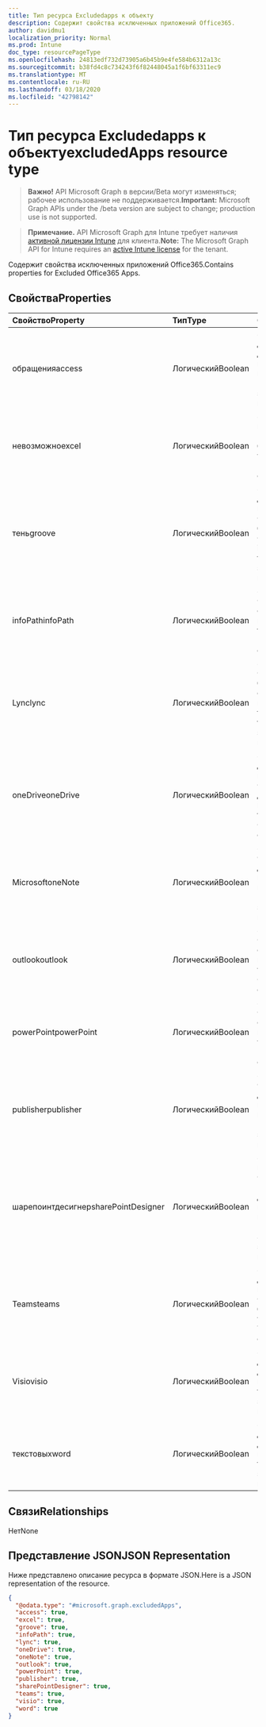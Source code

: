 ```yaml
---
title: Тип ресурса Excludedapps к объекту
description: Содержит свойства исключенных приложений Office365.
author: davidmu1
localization_priority: Normal
ms.prod: Intune
doc_type: resourcePageType
ms.openlocfilehash: 24813edf732d73905a6b45b9e4fe584b6312a13c
ms.sourcegitcommit: b38fd4c8c734243f6f82448045a1f6bf63311ec9
ms.translationtype: MT
ms.contentlocale: ru-RU
ms.lasthandoff: 03/18/2020
ms.locfileid: "42798142"
---
```

# <a name="excludedapps-resource-type"></a><span data-ttu-id="36d90-103">Тип ресурса Excludedapps к объекту</span><span class="sxs-lookup"><span data-stu-id="36d90-103">excludedApps resource type</span></span>

> <span data-ttu-id="36d90-104">**Важно!** API Microsoft Graph в версии/Beta могут изменяться; рабочее использование не поддерживается.</span><span class="sxs-lookup"><span data-stu-id="36d90-104">**Important:** Microsoft Graph APIs under the /beta version are subject to change; production use is not supported.</span></span>

> <span data-ttu-id="36d90-105">**Примечание.** API Microsoft Graph для Intune требует наличия [активной лицензии Intune](https://go.microsoft.com/fwlink/?linkid=839381) для клиента.</span><span class="sxs-lookup"><span data-stu-id="36d90-105">**Note:** The Microsoft Graph API for Intune requires an [active Intune license](https://go.microsoft.com/fwlink/?linkid=839381) for the tenant.</span></span>

<span data-ttu-id="36d90-106">Содержит свойства исключенных приложений Office365.</span><span class="sxs-lookup"><span data-stu-id="36d90-106">Contains properties for Excluded Office365 Apps.</span></span>

## <a name="properties"></a><span data-ttu-id="36d90-107">Свойства</span><span class="sxs-lookup"><span data-stu-id="36d90-107">Properties</span></span>
|<span data-ttu-id="36d90-108">Свойство</span><span class="sxs-lookup"><span data-stu-id="36d90-108">Property</span></span>|<span data-ttu-id="36d90-109">Тип</span><span class="sxs-lookup"><span data-stu-id="36d90-109">Type</span></span>|<span data-ttu-id="36d90-110">Описание</span><span class="sxs-lookup"><span data-stu-id="36d90-110">Description</span></span>|
|:---|:---|:---|
|<span data-ttu-id="36d90-111">обращения</span><span class="sxs-lookup"><span data-stu-id="36d90-111">access</span></span>|<span data-ttu-id="36d90-112">Логический</span><span class="sxs-lookup"><span data-stu-id="36d90-112">Boolean</span></span>|<span data-ttu-id="36d90-113">Значение, если доступ к MS Office должен быть исключен или нет.</span><span class="sxs-lookup"><span data-stu-id="36d90-113">The value for if MS Office Access should be excluded or not.</span></span>|
|<span data-ttu-id="36d90-114">невозможно</span><span class="sxs-lookup"><span data-stu-id="36d90-114">excel</span></span>|<span data-ttu-id="36d90-115">Логический</span><span class="sxs-lookup"><span data-stu-id="36d90-115">Boolean</span></span>|<span data-ttu-id="36d90-116">Значение, заданное в поле IF MS Office Excel, не должно быть исключено.</span><span class="sxs-lookup"><span data-stu-id="36d90-116">The value for if MS Office Excel should be excluded or not.</span></span>|
|<span data-ttu-id="36d90-117">тень</span><span class="sxs-lookup"><span data-stu-id="36d90-117">groove</span></span>|<span data-ttu-id="36d90-118">Логический</span><span class="sxs-lookup"><span data-stu-id="36d90-118">Boolean</span></span>|<span data-ttu-id="36d90-119">Значение, которое должно быть исключено, если MS Office OneDrive для бизнеса — Groove.</span><span class="sxs-lookup"><span data-stu-id="36d90-119">The value for if MS Office OneDrive for Business - Groove should be excluded or not.</span></span>|
|<span data-ttu-id="36d90-120">infoPath</span><span class="sxs-lookup"><span data-stu-id="36d90-120">infoPath</span></span>|<span data-ttu-id="36d90-121">Логический</span><span class="sxs-lookup"><span data-stu-id="36d90-121">Boolean</span></span>|<span data-ttu-id="36d90-122">Значение, если MS Office InfoPath следует исключить.</span><span class="sxs-lookup"><span data-stu-id="36d90-122">The value for if MS Office InfoPath should be excluded or not.</span></span>|
|<span data-ttu-id="36d90-123">Lync</span><span class="sxs-lookup"><span data-stu-id="36d90-123">lync</span></span>|<span data-ttu-id="36d90-124">Логический</span><span class="sxs-lookup"><span data-stu-id="36d90-124">Boolean</span></span>|<span data-ttu-id="36d90-125">Значение, если MS Office Skype для бизнеса — не следует исключать.</span><span class="sxs-lookup"><span data-stu-id="36d90-125">The value for if MS Office Skype for Business - Lync should be excluded or not.</span></span>|
|<span data-ttu-id="36d90-126">oneDrive</span><span class="sxs-lookup"><span data-stu-id="36d90-126">oneDrive</span></span>|<span data-ttu-id="36d90-127">Логический</span><span class="sxs-lookup"><span data-stu-id="36d90-127">Boolean</span></span>|<span data-ttu-id="36d90-128">Значение, которое должно быть исключено, если MS Office OneDrive должен быть исключен.</span><span class="sxs-lookup"><span data-stu-id="36d90-128">The value for if MS Office OneDrive should be excluded or not.</span></span>|
|<span data-ttu-id="36d90-129">Microsoft</span><span class="sxs-lookup"><span data-stu-id="36d90-129">oneNote</span></span>|<span data-ttu-id="36d90-130">Логический</span><span class="sxs-lookup"><span data-stu-id="36d90-130">Boolean</span></span>|<span data-ttu-id="36d90-131">Значение, если MS Office OneNote должен быть исключен или нет.</span><span class="sxs-lookup"><span data-stu-id="36d90-131">The value for if MS Office OneNote should be excluded or not.</span></span>|
|<span data-ttu-id="36d90-132">outlook</span><span class="sxs-lookup"><span data-stu-id="36d90-132">outlook</span></span>|<span data-ttu-id="36d90-133">Логический</span><span class="sxs-lookup"><span data-stu-id="36d90-133">Boolean</span></span>|<span data-ttu-id="36d90-134">Значение, если MS Office Outlook следует исключить из проверки.</span><span class="sxs-lookup"><span data-stu-id="36d90-134">The value for if MS Office Outlook should be excluded or not.</span></span>|
|<span data-ttu-id="36d90-135">powerPoint</span><span class="sxs-lookup"><span data-stu-id="36d90-135">powerPoint</span></span>|<span data-ttu-id="36d90-136">Логический</span><span class="sxs-lookup"><span data-stu-id="36d90-136">Boolean</span></span>|<span data-ttu-id="36d90-137">Значение, если MS Office PowerPoint следует исключить из проверки.</span><span class="sxs-lookup"><span data-stu-id="36d90-137">The value for if MS Office PowerPoint should be excluded or not.</span></span>|
|<span data-ttu-id="36d90-138">publisher</span><span class="sxs-lookup"><span data-stu-id="36d90-138">publisher</span></span>|<span data-ttu-id="36d90-139">Логический</span><span class="sxs-lookup"><span data-stu-id="36d90-139">Boolean</span></span>|<span data-ttu-id="36d90-140">Значение, если MS Office Publisher должен быть исключен или нет.</span><span class="sxs-lookup"><span data-stu-id="36d90-140">The value for if MS Office Publisher should be excluded or not.</span></span>|
|<span data-ttu-id="36d90-141">шарепоинтдесигнер</span><span class="sxs-lookup"><span data-stu-id="36d90-141">sharePointDesigner</span></span>|<span data-ttu-id="36d90-142">Логический</span><span class="sxs-lookup"><span data-stu-id="36d90-142">Boolean</span></span>|<span data-ttu-id="36d90-143">Значение для параметра if MS Office Шарепоинтдесигнер должно быть исключено или нет.</span><span class="sxs-lookup"><span data-stu-id="36d90-143">The value for if MS Office SharePointDesigner should be excluded or not.</span></span>|
|<span data-ttu-id="36d90-144">Teams</span><span class="sxs-lookup"><span data-stu-id="36d90-144">teams</span></span>|<span data-ttu-id="36d90-145">Логический</span><span class="sxs-lookup"><span data-stu-id="36d90-145">Boolean</span></span>|<span data-ttu-id="36d90-146">Значение, которое должно быть исключено, если MS Office Teams должен быть исключен.</span><span class="sxs-lookup"><span data-stu-id="36d90-146">The value for if MS Office Teams should be excluded or not.</span></span>|
|<span data-ttu-id="36d90-147">Visio</span><span class="sxs-lookup"><span data-stu-id="36d90-147">visio</span></span>|<span data-ttu-id="36d90-148">Логический</span><span class="sxs-lookup"><span data-stu-id="36d90-148">Boolean</span></span>|<span data-ttu-id="36d90-149">Значение, заданное для if MS Office Visio, должно быть исключено.</span><span class="sxs-lookup"><span data-stu-id="36d90-149">The value for if MS Office Visio should be excluded or not.</span></span>|
|<span data-ttu-id="36d90-150">текстовых</span><span class="sxs-lookup"><span data-stu-id="36d90-150">word</span></span>|<span data-ttu-id="36d90-151">Логический</span><span class="sxs-lookup"><span data-stu-id="36d90-151">Boolean</span></span>|<span data-ttu-id="36d90-152">Значение, заданное для if MS Office Word, должно быть исключено.</span><span class="sxs-lookup"><span data-stu-id="36d90-152">The value for if MS Office Word should be excluded or not.</span></span>|

## <a name="relationships"></a><span data-ttu-id="36d90-153">Связи</span><span class="sxs-lookup"><span data-stu-id="36d90-153">Relationships</span></span>
<span data-ttu-id="36d90-154">Нет</span><span class="sxs-lookup"><span data-stu-id="36d90-154">None</span></span>

## <a name="json-representation"></a><span data-ttu-id="36d90-155">Представление JSON</span><span class="sxs-lookup"><span data-stu-id="36d90-155">JSON Representation</span></span>
<span data-ttu-id="36d90-156">Ниже представлено описание ресурса в формате JSON.</span><span class="sxs-lookup"><span data-stu-id="36d90-156">Here is a JSON representation of the resource.</span></span>
<!-- {
  "blockType": "resource",
  "@odata.type": "microsoft.graph.excludedApps"
}
-->
``` json
{
  "@odata.type": "#microsoft.graph.excludedApps",
  "access": true,
  "excel": true,
  "groove": true,
  "infoPath": true,
  "lync": true,
  "oneDrive": true,
  "oneNote": true,
  "outlook": true,
  "powerPoint": true,
  "publisher": true,
  "sharePointDesigner": true,
  "teams": true,
  "visio": true,
  "word": true
}
```



